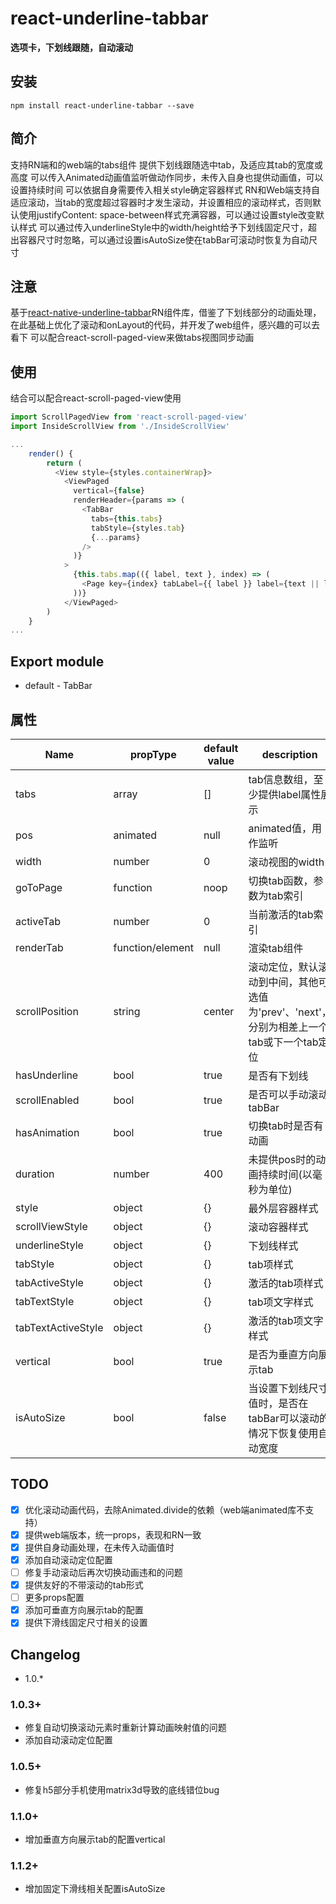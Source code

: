 # react-underline-tabbar

**选项卡，下划线跟随，自动滚动**

## 安装
```
npm install react-underline-tabbar --save
```

## 简介
支持RN端和的web端的tabs组件
提供下划线跟随选中tab，及适应其tab的宽度或高度
可以传入Animated动画值监听做动作同步，未传入自身也提供动画值，可以设置持续时间
可以依据自身需要传入相关style确定容器样式
RN和Web端支持自适应滚动，当tab的宽度超过容器时才发生滚动，并设置相应的滚动样式，否则默认使用justifyContent: space-between样式充满容器，可以通过设置style改变默认样式
可以通过传入underlineStyle中的width/height给予下划线固定尺寸，超出容器尺寸时忽略，可以通过设置isAutoSize使在tabBar可滚动时恢复为自动尺寸

## 注意
基于[react-native-underline-tabbar](https://github.com/Slowyn/react-native-underline-tabbar)RN组件库，借鉴了下划线部分的动画处理，在此基础上优化了滚动和onLayout的代码，并开发了web组件，感兴趣的可以去看下
可以配合react-scroll-paged-view来做tabs视图同步动画

## 使用
结合可以配合react-scroll-paged-view使用
```javascript
import ScrollPagedView from 'react-scroll-paged-view'
import InsideScrollView from './InsideScrollView'

...
    render() {
        return (
          <View style={styles.containerWrap}>
            <ViewPaged
              vertical={false}
              renderHeader={params => (
                <TabBar
                  tabs={this.tabs}
                  tabStyle={styles.tab}
                  {...params}
                />
              )}
            >
              {this.tabs.map(({ label, text }, index) => (
                <Page key={index} tabLabel={{ label }} label={text || label}/>
              ))}
            </ViewPaged>
        )
    }
...
```

## Export module
- default - TabBar

## 属性
| Name | propType | default value | description |
| --- | --- | --- | --- |
| tabs | array | [] | tab信息数组，至少提供label属性展示 |
| pos | animated | null | animated值，用作监听 |
| width | number | 0 | 滚动视图的width |
| goToPage | function | noop | 切换tab函数，参数为tab索引 |
| activeTab | number | 0 | 当前激活的tab索引 |
| renderTab | function/element | null | 渲染tab组件 |
| scrollPosition | string | center | 滚动定位，默认滚动到中间，其他可选值为'prev'、'next'，分别为相差上一个tab或下一个tab定位 |
| hasUnderline | bool | true | 是否有下划线 |
| scrollEnabled | bool | true | 是否可以手动滚动tabBar |
| hasAnimation | bool | true | 切换tab时是否有动画 |
| duration | number | 400 | 未提供pos时的动画持续时间(以毫秒为单位) |
| style | object | {} | 最外层容器样式 |
| scrollViewStyle | object | {} | 滚动容器样式 |
| underlineStyle | object | {} | 下划线样式 |
| tabStyle | object | {} | tab项样式 |
| tabActiveStyle | object | {} | 激活的tab项样式 |
| tabTextStyle | object | {} | tab项文字样式 |
| tabTextActiveStyle | object | {} | 激活的tab项文字样式 |
| vertical | bool | true | 是否为垂直方向展示tab |
| isAutoSize | bool | false | 当设置下划线尺寸值时，是否在tabBar可以滚动的情况下恢复使用自动宽度 |

## TODO
- [x] 优化滚动动画代码，去除Animated.divide的依赖（web端animated库不支持）
- [x] 提供web端版本，统一props，表现和RN一致
- [x] 提供自身动画处理，在未传入动画值时
- [x] 添加自动滚动定位配置
- [ ] 修复手动滚动后再次切换动画违和的问题
- [x] 提供友好的不带滚动的tab形式
- [ ] 更多props配置
- [x] 添加可垂直方向展示tab的配置
- [x] 提供下滑线固定尺寸相关的设置

## Changelog
- 1.0.*

### 1.0.3+
- 修复自动切换滚动元素时重新计算动画映射值的问题
- 添加自动滚动定位配置

### 1.0.5+
- 修复h5部分手机使用matrix3d导致的底线错位bug

### 1.1.0+
- 增加垂直方向展示tab的配置vertical

### 1.1.2+
- 增加固定下滑线相关配置isAutoSize
